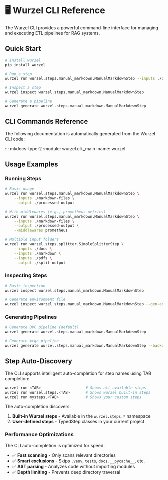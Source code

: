 <!--
SPDX-FileCopyrightText: 2025 Deutsche Telekom AG

SPDX-License-Identifier: CC0-1.0
-->

# 🖥️ Wurzel CLI Reference

The Wurzel CLI provides a powerful command-line interface for managing and executing ETL pipelines for RAG systems.

## Quick Start

```bash
# Install wurzel
pip install wurzel

# Run a step
wurzel run wurzel.steps.manual_markdown.ManualMarkdownStep --inputs ./data --output ./out

# Inspect a step
wurzel inspect wurzel.steps.manual_markdown.ManualMarkdownStep

# Generate a pipeline
wurzel generate wurzel.steps.manual_markdown.ManualMarkdownStep
```

## CLI Commands Reference

The following documentation is automatically generated from the Wurzel CLI code:

::: mkdocs-typer2
    :module: wurzel.cli._main
    :name: wurzel

## Usage Examples

### Running Steps

```bash
# Basic usage
wurzel run wurzel.steps.manual_markdown.ManualMarkdownStep \
    --inputs ./markdown-files \
    --output ./processed-output

# With middlewares (e.g., prometheus metrics)
wurzel run wurzel.steps.manual_markdown.ManualMarkdownStep \
    --inputs ./markdown-files \
    --output ./processed-output \
    --middlewares prometheus

# Multiple input folders
wurzel run wurzel.steps.splitter.SimpleSplitterStep \
    --inputs ./docs \
    --inputs ./markdown \
    --inputs ./pdfs \
    --output ./split-output
```

### Inspecting Steps

```bash
# Basic inspection
wurzel inspect wurzel.steps.manual_markdown.ManualMarkdownStep

# Generate environment file
wurzel inspect wurzel.steps.manual_markdown.ManualMarkdownStep --gen-env
```

### Generating Pipelines

```bash
# Generate DVC pipeline (default)
wurzel generate wurzel.steps.manual_markdown.ManualMarkdownStep

# Generate Argo pipeline
wurzel generate wurzel.steps.manual_markdown.ManualMarkdownStep --backend ArgoBackend
```

## Step Auto-Discovery

The CLI supports intelligent auto-completion for step names using TAB completion:

```bash
wurzel run <TAB>                    # Shows all available steps
wurzel run wurzel.steps.<TAB>       # Shows wurzel built-in steps
wurzel run mysteps.<TAB>            # Shows your custom steps
```

The auto-completion discovers:

1. **Built-in Wurzel steps** - Available in the `wurzel.steps.*` namespace
2. **User-defined steps** - TypedStep classes in your current project

### Performance Optimizations

The CLI auto-completion is optimized for speed:

- ✅ **Fast scanning** - Only scans relevant directories
- ✅ **Smart exclusions** - Skips `.venv`, `tests`, `docs`, `__pycache__`, etc.
- ✅ **AST parsing** - Analyzes code without importing modules
- ✅ **Depth limiting** - Prevents deep directory traversal
